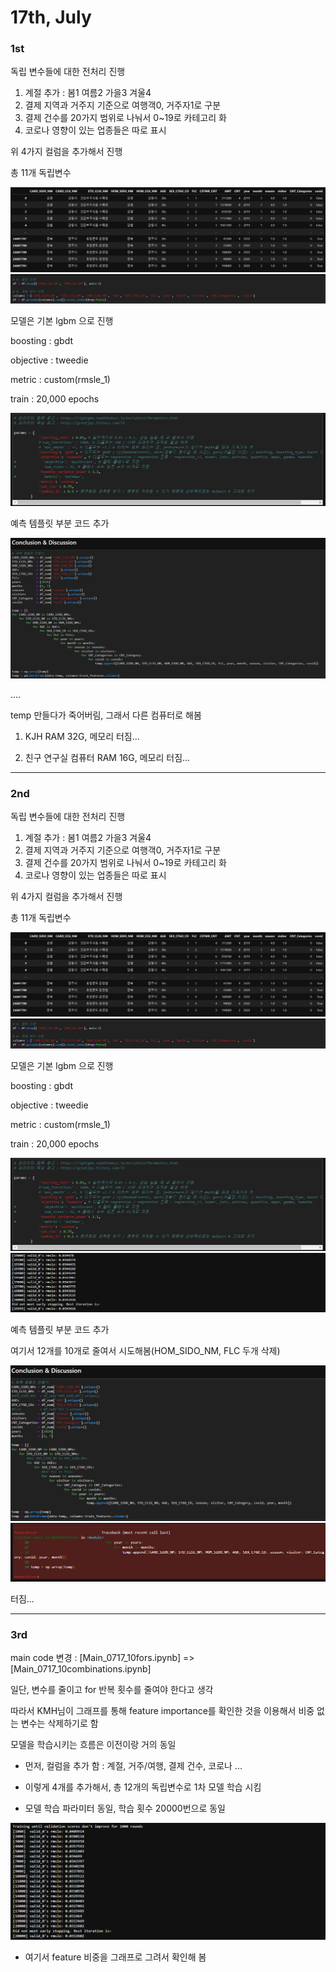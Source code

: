 # 17th, July



### 1st

독립 변수들에 대한 전처리 진행

1. 계절 추가 : 봄1 여름2 가을3 겨울4
2. 결제 지역과 거주지 기준으로 여행객0, 거주자1로 구분
3. 결제 건수를 20가지 범위로 나눠서 0~19로 카테고리 화
4. 코로나 영향이 있는 업종들은 따로 표시

위 4가지 컬럼을 추가해서 진행

총 11개 독립변수

<img src="img/0715_1.png">

<img src="img/0715_2.png">



모델은 기본 lgbm 으로 진행

boosting : gbdt

objective : tweedie

metric : custom(rmsle_1)

train : 20,000 epochs

<img src="img/0717_1.png">



예측 템플릿 부분 코드 추가

<img src="img/0715_5.png">



....



temp 만들다가 죽어버림, 그래서 다른 컴퓨터로 해봄

1) KJH RAM 32G, 메모리 터짐...

2) 친구 연구실 컴퓨터 RAM 16G, 메모리 터짐...



<hr>


### 2nd

독립 변수들에 대한 전처리 진행

1. 계절 추가 : 봄1 여름2 가을3 겨울4
2. 결제 지역과 거주지 기준으로 여행객0, 거주자1로 구분
3. 결제 건수를 20가지 범위로 나눠서 0~19로 카테고리 화
4. 코로나 영향이 있는 업종들은 따로 표시

위 4가지 컬럼을 추가해서 진행

총 11개 독립변수

<img src="img/0715_1.png">

<img src="img/0715_2.png">



모델은 기본 lgbm 으로 진행

boosting : gbdt

objective : tweedie

metric : custom(rmsle_1)

train : 20,000 epochs

<img src="img/0717_1.png">

<img src="img/0717_2.png">



예측 템플릿 부분 코드 추가

여기서 12개를 10개로 줄여서 시도해봄(HOM_SIDO_NM, FLC 두개 삭제)

<img src="img/0717_3.png">

<img src="img/0717_4.png">

터짐...





<hr>



### 3rd



main code 변경 : [Main_0717_10fors.ipynb] => [Main_0717_10combinations.ipynb]



일단, 변수를 줄이고 for 반복 횟수를 줄여야 한다고 생각

따라서 KMH님이 그래프를 통해 feature importance를 확인한 것을 이용해서 비중 없는 변수는 삭제하기로 함



모델을 학습시키는 흐름은 이전이랑 거의 동일

- 먼저, 컬럼을 추가 함 : 계절, 거주/여행, 결제 건수, 코로나 ...

- 이렇게 4개를 추가해서, 총 12개의 독립변수로 1차 모델 학습 시킴
- 모델 학습 파라미터 동일, 학습 횟수 20000번으로 동일

<img src="img/0717_5.png">

- 여기서 feature 비중을 그래프로 그려서 확인해 봄



